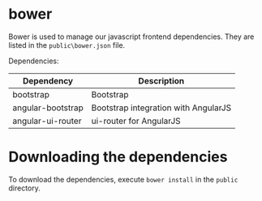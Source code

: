 # bower

Bower is used to manage our javascript frontend dependencies.
They are listed in the `public\bower.json` file.

Dependencies:

| Dependency        | Description                          |
| ------------------| ------------------------------------ |
| bootstrap         | Bootstrap                            |
| angular-bootstrap | Bootstrap integration with AngularJS |
| angular-ui-router | ui-router for AngularJS              |

# Downloading the dependencies

To download the dependencies, execute `bower install` in the `public` directory.